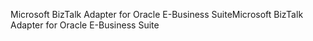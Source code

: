 <span data-ttu-id="7e50d-101">Microsoft BizTalk Adapter for Oracle E-Business Suite</span><span class="sxs-lookup"><span data-stu-id="7e50d-101">Microsoft BizTalk Adapter for Oracle E-Business Suite</span></span>